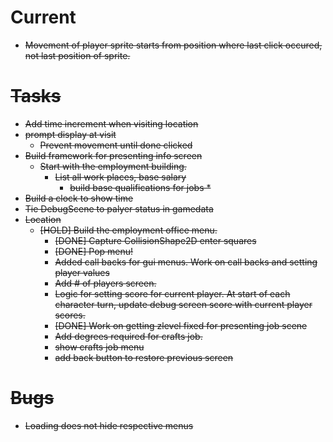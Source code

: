 # Current
* <s>Movement of player sprite starts from position where last click occured, not last position of sprite.

# Tasks
* <s>Add time increment when visiting location</s>
* prompt display at visit
  * Prevent movement until done clicked
* Build framework for presenting info screen
  * Start with the employment building.
    * List all work places, base salary
      * build base qualifications for jobs
        * 
* Build a clock to show time
* Tie DebugScene to palyer status in gamedata
* Location
  * [HOLD] Build the employment office menu. 
      * [DONE] Capture CollisionShape2D enter squares
      * [DONE] Pop menu!
      * Added call backs for gui menus. Work on call backs and setting player values
      * Add # of players screen.
      * Logic for setting score for current player. At start of each character turn, update debug screen score with current player scores.
      * [DONE] Work on getting zlevel fixed for presenting job scene
    * Add degrees required for crafts job.
    * show crafts job menu
    * add back button to restore previous screen

# Bugs
* <s>Loading does not hide respective menus</s>